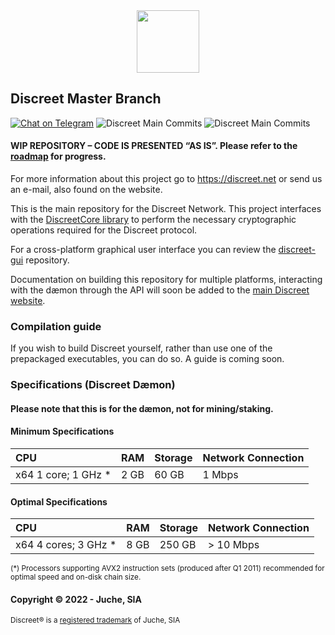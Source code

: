 <div align="center">
  <h1Discreet Network</h1>
  <img src="https://files.discreet.net/discreet_logo.png" width="100"/>
</div>

## Discreet Master Branch
[![Chat on Telegram][ico-telegram]][link-telegram]
![Discreet Main Commits][ico-activity-commit]
![Discreet Main Commits][ico-dotnet6]
#### WIP REPOSITORY – CODE IS PRESENTED “AS IS”. Please refer to the [roadmap](https://discreet.net/roadmap) for progress.

For more information about this project go to https://discreet.net or send us an e-mail, also found on the website.

This is the main repository for the Discreet Network. This project interfaces with the [DiscreetCore library](https://github.com/DiscreetNetwork/DiscreetCore-Win) to perform the necessary cryptographic operations required for the Discreet protocol.

For a cross-platform graphical user interface you can review the [discreet-gui](https://github.com/DiscreetNetwork/discreet-gui) repository.

Documentation on building this repository for multiple platforms, interacting with the dæmon through the API will soon be added to the [main Discreet website](https://discreet.net/roadmap).

### Compilation guide
If you wish to build Discreet yourself, rather than use one of the prepackaged executables, you can do so. A guide is coming soon.

### Specifications (Discreet Dæmon)
#### Please note that this is for the dæmon, not for mining/staking.
#### Minimum Specifications

| CPU | RAM | Storage | Network Connection |
| :--- | :--- | :--- | :--- |
| x64 1 core; 1 GHz * | 2 GB | 60 GB | 1 Mbps |

#### Optimal Specifications

| CPU | RAM | Storage | Network Connection |
| :--- | :--- | :--- | :--- |
| x64 4 cores; 3 GHz * | 8 GB | 250 GB | > 10 Mbps |

<sup>(*) Processors supporting AVX2 instruction sets (produced after Q1 2011) recommended for optimal speed and on-disk chain size. </sup>

#### Copyright © 2022 - Juche, SIA
<sup>Discreet® is a <a href="https://euipo.europa.eu/eSearch/#details/trademarks/018562628">registered trademark</a> of Juche, SIA</sup>

[ico-activity-commit]: https://img.shields.io/github/commit-activity/m/DiscreetNetwork/Discreet
[ico-telegram]: https://img.shields.io/badge/@DiscreetNetwork-2CA5E0.svg?style=flat-square&logo=telegram&label=Telegram
[ico-dotnet6]: https://img.shields.io/badge/dotnet-6-blue
[link-telegram]: https://t.me/DiscreetNetwork
